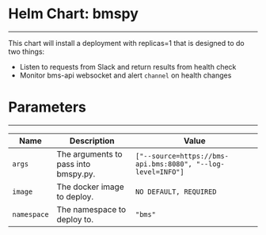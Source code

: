# Helm Chart: bmspy
---

This chart will install a deployment with replicas=1 that is designed to do two things:

* Listen to requests from Slack and return results from health check
* Monitor bms-api websocket and alert `channel` on health changes

# Parameters
---

| Name | Description | Value |
| --- | --- | --- |
| `args` | The arguments to pass into bmspy.py. | `["--source=https://bms-api.bms:8080", "--log-level=INFO"]` |
| `image` | The docker image to deploy. | `NO DEFAULT, REQUIRED` |
| `namespace` | The namespace to deploy to. | `"bms"` |